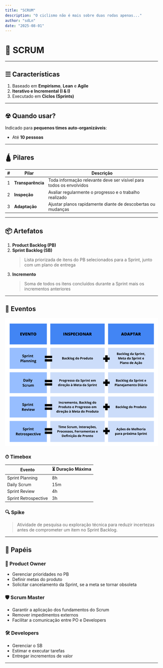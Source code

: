 ```yaml
---
title: "SCRUM"
description: "O ciclismo não é mais sobre duas rodas apenas..."
author: "sdLn"
date: "2025-08-01"
---
```


# 🚀 SCRUM

---

## ☰ Características
1. Baseado em **Empirismo**, **Lean** e **Agile**
2. **Iterativo e Incremental (I & I)**
3. Executado em **Ciclos (Sprints)**

---

## ☢ Quando usar?
Indicado para **pequenos times auto-organizáveis**:
- Até **10 pessoas**

---
## 🛕 Pilares

| # | Pilar            | Descrição |
|---|------------------|-----------|
| 1 | **Transparência** | Toda informação relevante deve ser visível para todos os envolvidos |
| 2 | **Inspeção**      | Avaliar regularmente o progresso e o trabalho realizado |
| 3 | **Adaptação**     | Ajustar planos rapidamente diante de descobertas ou mudanças |


---

## 📦 Artefatos
1. **Product Backlog (PB)**
2. **Sprint Backlog (SB)**
    > Lista priorizada de itens do PB selecionados para a Sprint, junto com um plano de entrega  
3. **Incremento**
    > Soma de todos os itens concluídos durante a Sprint mais os incrementos anteriores

---

## 📅 Eventos

![resumo dos eventos scrum](eventos.png)

### ⏱ Timebox
| Evento               | ⏳ Duração Máxima |
|----------------------|-----------------|
| Sprint Planning      | 8h              |
| Daily Scrum          | 15m             |
| Sprint Review        | 4h              |
| Sprint Retrospective | 3h              |

### 🔍 Spike
> Atividade de pesquisa ou exploração técnica para reduzir incertezas antes de comprometer um item no Sprint Backlog.

---

## 👥 Papéis
### 🧭 Product Owner
- Gerenciar prioridades no PB  
- Definir metas do produto  
- Solicitar cancelamento da Sprint, se a meta se tornar obsoleta  

### 🛡 Scrum Master
- Garantir a aplicação dos fundamentos do Scrum  
- Remover impedimentos externos  
- Facilitar a comunicação entre PO e Developers  

### 🛠 Developers
- Gerenciar o SB  
- Estimar e executar tarefas  
- Entregar incrementos de valor  

---
